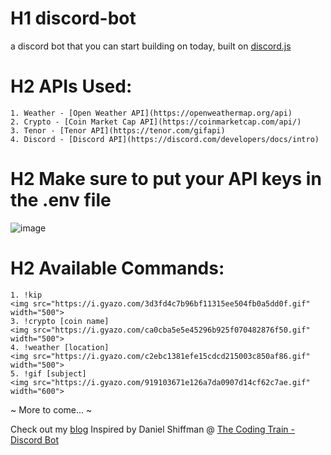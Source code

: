# H1 discord-bot

a discord bot that you can start building on today, built on [discord.js](https://discord.js.org/#/)

# H2 APIs Used:

    1. Weather - [Open Weather API](https://openweathermap.org/api)
    2. Crypto - [Coin Market Cap API](https://coinmarketcap.com/api/)
    3. Tenor - [Tenor API](https://tenor.com/gifapi)
    4. Discord - [Discord API](https://discord.com/developers/docs/intro)

# H2 Make sure to put your API keys in the .env file

![image](https://user-images.githubusercontent.com/67345874/115808784-f08cc780-a3b8-11eb-9674-f367587d79c7.png)

# H2 Available Commands:

    1. !kip
    <img src="https://i.gyazo.com/3d3fd4c7b96bf11315ee504fb0a5dd0f.gif" width="500">
    3. !crypto [coin name]
    <img src="https://i.gyazo.com/ca0cba5e5e45296b925f070482876f50.gif" width="500">
    4. !weather [location]
    <img src="https://i.gyazo.com/c2ebc1381efe15cdcd215003c850af86.gif" width="500">
    5. !gif [subject]
    <img src="https://i.gyazo.com/919103671e126a7da0907d14cf62c7ae.gif" width="600">

~ More to come... ~


Check out my [blog](https://www.ronald-luo.com/)
Inspired by Daniel Shiffman @ [The Coding Train - Discord Bot](https://thecodingtrain.com/learning/bots/discord/)

